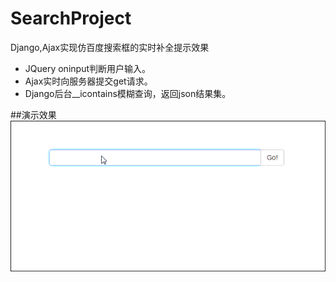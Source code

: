 # SearchProject
Django,Ajax实现仿百度搜索框的实时补全提示效果
* JQuery oninput判断用户输入。
* Ajax实时向服务器提交get请求。
* Django后台__icontains模糊查询，返回json结果集。

##演示效果
![](https://github.com/LiJunWei/SearchProject/blob/master/%E6%BC%94%E7%A4%BA%E6%95%88%E6%9E%9C.gif)
